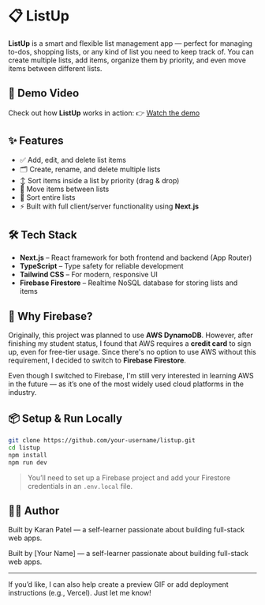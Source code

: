 # 📋 ListUp

**ListUp** is a smart and flexible list management app — perfect for managing to-dos, shopping lists, or any kind of list you need to keep track of. You can create multiple lists, add items, organize them by priority, and even move items between different lists.

## 🎥 Demo Video

Check out how **ListUp** works in action:
👉 [Watch the demo](https://your-demo-video-link.com)

## ✨ Features

* ✅ Add, edit, and delete list items
* 🗂️ Create, rename, and delete multiple lists
* ↕️ Sort items inside a list by priority (drag & drop)
* 🔄 Move items between lists
* 📑 Sort entire lists
* ⚡ Built with full client/server functionality using **Next.js**

## 🛠️ Tech Stack

* **Next.js** – React framework for both frontend and backend (App Router)
* **TypeScript** – Type safety for reliable development
* **Tailwind CSS** – For modern, responsive UI
* **Firebase Firestore** – Realtime NoSQL database for storing lists and items

## 🚧 Why Firebase?

Originally, this project was planned to use **AWS DynamoDB**. However, after finishing my student status, I found that AWS requires a **credit card** to sign up, even for free-tier usage. Since there's no option to use AWS without this requirement, I decided to switch to **Firebase Firestore**.

Even though I switched to Firebase, I'm still very interested in learning AWS in the future — as it’s one of the most widely used cloud platforms in the industry.

## 📦 Setup & Run Locally

```bash
git clone https://github.com/your-username/listup.git
cd listup
npm install
npm run dev
```

> You’ll need to set up a Firebase project and add your Firestore credentials in an `.env.local` file.

## 🙋‍♂️ Author

Built by Karan Patel — a self-learner passionate about building full-stack web apps.

Built by \[Your Name] — a self-learner passionate about building full-stack web apps.

---

If you’d like, I can also help create a preview GIF or add deployment instructions (e.g., Vercel). Just let me know!
